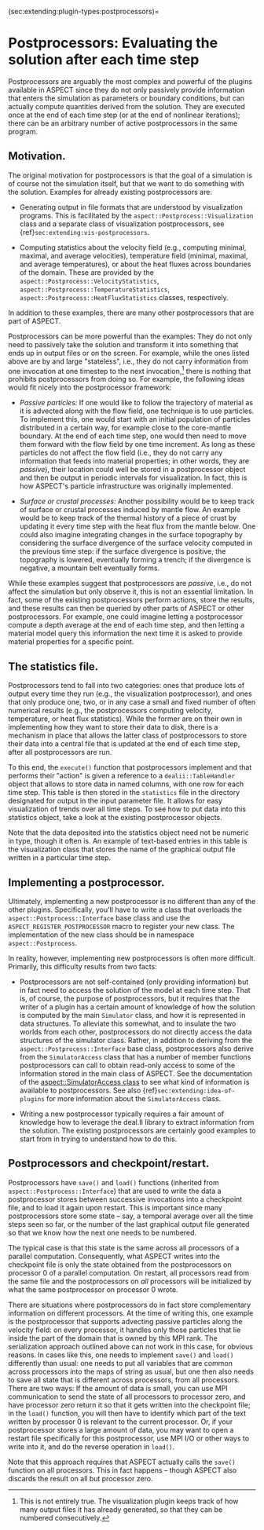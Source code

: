 (sec:extending:plugin-types:postprocessors)=
# Postprocessors: Evaluating the solution after each time step

Postprocessors are arguably the most complex and powerful of the plugins
available in ASPECT since they do not only
passively provide information that enters the simulation as parameters or boundary
conditions, but can actually compute quantities derived
from the solution. They are executed once at the end of each time step (or at the
end of nonlinear iterations); there can be an arbitrary number
of active postprocessors in the same program.

## Motivation.

The original motivation for postprocessors is that the goal of a simulation is
of course not the simulation itself, but that we want to do something with the
solution. Examples for already existing postprocessors are:

-   Generating output in file formats that are understood by visualization
    programs. This is facilitated by the
    `aspect::Postprocess::Visualization` class and a separate class of
    visualization postprocessors, see {ref}`sec:extending:vis-postprocessors`.

-   Computing statistics about the velocity field (e.g., computing minimal,
    maximal, and average velocities), temperature field (minimal, maximal, and
    average temperatures), or about the heat fluxes across boundaries of the
    domain. These are provided by the
    `aspect::Postprocess::VelocityStatistics`,
    `aspect::Postprocess::TemperatureStatistics`,
    `aspect::Postprocess::HeatFluxStatistics` classes, respectively.

In addition to these examples, there are many other postprocessors that are part of ASPECT.

Postprocessors can be more powerful than the examples: They do not only need
to passively take the solution and transform it into something that ends up
in output files or on the screen. For example, while the
ones listed above are by and large "stateless", i.e., they do not carry
information from one invocation at one timestep to the next invocation,[^footnote1]
there is nothing that prohibits postprocessors from doing so. For example, the
following ideas would fit nicely into the postprocessor framework:

-   *Passive particles:* If one would like to follow the trajectory of
    material as it is advected along with the flow field, one technique is to
    use particles. To implement this, one would start with an initial
    population of particles distributed in a certain way, for example close to
    the core-mantle boundary. At the end of each time step, one would then
    need to move them forward with the flow field by one time increment. As
    long as these particles do not affect the flow field (i.e., they do not
    carry any information that feeds into material properties; in other words,
    they are *passive*), their location could well be stored in a
    postprocessor object and then be output in periodic intervals for
    visualization. In fact, this is how ASPECT's particle infrastructure
    was originally implemented.

-   *Surface or crustal processes:* Another possibility would be to keep track
    of surface or crustal processes induced by mantle flow. An example would
    be to keep track of the thermal history of a piece of crust by updating it
    every time step with the heat flux from the mantle below. One could also
    imagine integrating changes in the surface topography by considering the
    surface divergence of the surface velocity computed in the previous time
    step: if the surface divergence is positive, the topography is lowered,
    eventually forming a trench; if the divergence is negative, a mountain
    belt eventually forms.

While these examples suggest that postprocessors are
*passive*, i.e., do not affect the simulation but only observe it, this is not
an essential limitation. In fact, some of the existing postprocessors perform
actions, store the results, and these results can then be queried by other
parts of ASPECT or other postprocessors. For example, one could imagine letting
a postprocessor compute a depth average at the end of each time step, and
then letting a material model query this information the next time it is
asked to provide material properties for a specific point.


## The statistics file.

Postprocessors tend to fall into two categories: ones that produce lots of output
every time they run (e.g., the visualization postprocessor), and ones that
only produce one, two, or in any case a small and fixed number of often
numerical results (e.g., the postprocessors computing velocity, temperature,
or heat flux statistics). While the former are on their own in implementing
how they want to store their data to disk, there is a mechanism in place that
allows the latter class of postprocessors to store their data into a central
file that is updated at the end of each time step, after all postprocessors
are run.

To this end, the `execute()` function that postprocessors implement and that performs their "action" is given a
reference to a `dealii::TableHandler` object that allows to store data in
named columns, with one row for each time step. This table is then stored in
the `statistics` file in the directory designated for output in the input
parameter file. It allows for easy visualization of trends over all time
steps. To see how to put data into this statistics object, take a look at the
existing postprocessor objects.

Note that the data deposited into the statistics object need not be numeric in
type, though it often is. An example of text-based entries in this table is
the visualization class that stores the name of the graphical output file
written in a particular time step.


## Implementing a postprocessor.

Ultimately, implementing a new postprocessor is no different than any of the
other plugins. Specifically, you'll have to write a class that overloads
the `aspect::Postprocess::Interface` base class and use the
`ASPECT_REGISTER_POSTPROCESSOR` macro to register your new class. The
implementation of the new class should be in namespace `aspect::Postprocess`.

In reality, however, implementing new postprocessors is often more difficult.
Primarily, this difficulty results from two facts:

-   Postprocessors are not self-contained (only providing information) but in
    fact need to access the solution of the model at each time step. That is,
    of course, the purpose of postprocessors, but it requires that the writer
    of a plugin has a certain amount of knowledge of how the solution is
    computed by the main `Simulator` class, and how it is represented in data
    structures. To alleviate this somewhat, and to insulate the two worlds
    from each other, postprocessors do not directly access the data structures
    of the simulator class. Rather, in addition to deriving from the
    `aspect::Postprocess::Interface` base class, postprocessors also derive
    from the `SimulatorAccess` class that has a
    number of member functions postprocessors can call to obtain read-only
    access to some of the information stored in the main class of
    ASPECT. See the documentation of the
    [aspect::SimulatorAccess class](https://aspect.geodynamics.org/doc/doxygen/classaspect_1_1SimulatorAccess.html)
    to see what kind of information is
    available to postprocessors. See also {ref}`sec:extending:idea-of-plugins` for more
    information about the `SimulatorAccess` class.

-   Writing a new postprocessor typically requires a fair amount of knowledge
    how to leverage the deal.II library to
    extract information from the solution. The existing postprocessors are
    certainly good examples to start from in trying to understand how to do
    this.


## Postprocessors and checkpoint/restart.

Postprocessors have `save()` and `load()` functions (inherited from
`aspect::Postprocess::Interface`) that are used to write the
data a postprocessor stores between successive invocations into a checkpoint file, and to load it again upon
restart. This is important since many postprocessors store some state &ndash;
say, a temporal average over all the time steps seen so far, or the number of
the last graphical output file generated so that we know how the next one
needs to be numbered.

The typical case is that this state is the same across all processors of a
parallel computation. Consequently, what ASPECT
writes into the checkpoint file is only the state obtained from the
postprocessors on processor 0 of a parallel computation. On restart, all
processors read from the same file and the postprocessors on *all* processors
will be initialized by what the same postprocessor on processor 0 wrote.

There are situations where postprocessors do in fact store complementary
information on different processors. At the time of writing this, one example
is the postprocessor that supports advecting passive particles along the
velocity field: on every processor, it handles only those particles that lie
inside the part of the domain that is owned by this MPI rank. The
serialization approach outlined above can not work in this case, for obvious
reasons. In cases like this, one needs to implement `save()` and `load()`
differently than usual: one needs to put all variables that are common across
processors into the maps of string as usual, but one then also needs to save
all state that is different across processors, from all processors. There are
two ways: If the amount of data is small, you can use MPI communication to
send the state of all processors to processor zero, and have processor zero
return it so that it gets written into the checkpoint file; in
the `load()` function, you will then have to identify which part of the text
written by processor 0 is relevant to the current processor. Or, if your
postprocessor stores a large amount of data, you may want to open a restart
file specifically for this postprocessor, use MPI I/O or other ways to write
into it, and do the reverse operation in `load()`.

Note that this approach requires that ASPECT
actually calls the `save()` function on all processors. This in fact happens
&ndash; though ASPECT also discards the result
on all but processor zero.

[^footnote1]: This is not entirely true. The visualization plugin keeps track of how many output files it has already generated, so that
they can be numbered consecutively.
